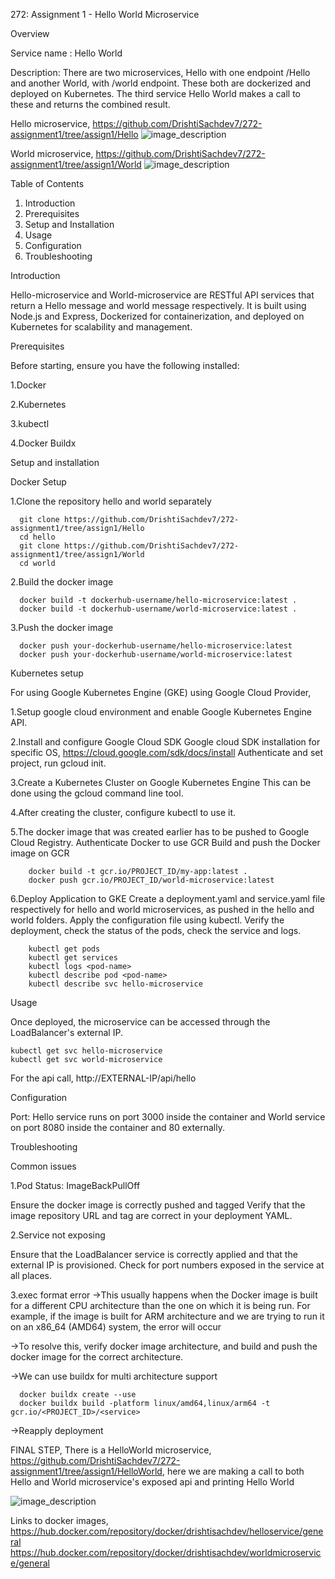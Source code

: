 272: Assignment 1 - Hello World Microservice

Overview

Service name : Hello World

Description: There are two microservices, Hello with one endpoint /Hello and another World, with /world endpoint. These both are dockerized and deployed on Kubernetes. The third service Hello World makes a call to these and returns the combined result.

Hello microservice, https://github.com/DrishtiSachdev7/272-assignment1/tree/assign1/Hello
![image_description](https://github.com/user-attachments/assets/1167de27-c837-4b7f-b3a6-6c9d9ec3e3ab)

World microservice, https://github.com/DrishtiSachdev7/272-assignment1/tree/assign1/World
![image_description](https://github.com/user-attachments/assets/12b2c701-41b6-4d85-8218-c7f22c38c31c)

Table of Contents

  1. Introduction
  2. Prerequisites
  3. Setup and Installation
  4. Usage
  5. Configuration
  6. Troubleshooting


Introduction

Hello-microservice and World-microservice are  RESTful API services that return a Hello message and world message respectively. It is built using Node.js and Express, Dockerized for containerization, and deployed on Kubernetes for scalability and management.


Prerequisites


Before starting, ensure you have the following installed:

  1.Docker
  
  2.Kubernetes
  
  3.kubectl
  
  4.Docker Buildx
  

Setup and installation


Docker Setup

  1.Clone the repository hello and world separately
  
      git clone https://github.com/DrishtiSachdev7/272-assignment1/tree/assign1/Hello
      cd hello
      git clone https://github.com/DrishtiSachdev7/272-assignment1/tree/assign1/World
      cd world
    
  2.Build the docker image
  
      docker build -t dockerhub-username/hello-microservice:latest .
      docker build -t dockerhub-username/world-microservice:latest .
      
  3.Push the docker image
  
      docker push your-dockerhub-username/hello-microservice:latest
      docker push your-dockerhub-username/world-microservice:latest


Kubernetes setup

  For using Google Kubernetes Engine (GKE) using Google Cloud Provider,
  
  1.Setup google cloud environment and enable Google Kubernetes Engine API.
  
  2.Install and configure Google Cloud SDK
      Google cloud SDK installation for specific OS, https://cloud.google.com/sdk/docs/install
      Authenticate and set project, run gcloud init.
      
  3.Create a Kubernetes Cluster on Google Kubernetes Engine
      This can be done using the gcloud command line tool.
      
  4.After creating the cluster, configure kubectl to use it.
  
  5.The docker image that was created earlier has to be pushed to Google Cloud Registry.
      Authenticate Docker to use GCR
      Build and push the Docker image on GCR
      
        docker build -t gcr.io/PROJECT_ID/my-app:latest .
        docker push gcr.io/PROJECT_ID/world-microservice:latest
	
  6.Deploy Application to GKE
      Create a deployment.yaml and service.yaml file respectively for hello and world microservices, as pushed in the hello and world folders.
      Apply the configuration file using kubectl.
      Verify the deployment, check the status of the pods, check the service and logs.
      
        kubectl get pods
        kubectl get services
        kubectl logs <pod-name>
        kubectl describe pod <pod-name>
        kubectl describe svc hello-microservice

 
Usage

Once deployed, the microservice can be accessed through the LoadBalancer's external IP. 

    kubectl get svc hello-microservice
    kubectl get svc world-microservice
    
For the api call, http://EXTERNAL-IP/api/hello


Configuration


Port: Hello service runs on port 3000 inside the container and World service on port 8080 inside the container and 80 externally.


Troubleshooting

Common issues

1.Pod Status: ImageBackPullOff 

  Ensure the docker image is correctly pushed and tagged
  Verify that the image repository URL and tag are correct in your deployment YAML.
  
2.Service not exposing

  Ensure that the LoadBalancer service is correctly applied and that the external IP is provisioned.
  Check for port numbers exposed in the service at all places.
  
3.exec format error
  ->This usually happens when the Docker image is built for a different CPU architecture than the one on which it is being run. For example, if the image is built for ARM architecture and 
    we are trying to run it on an x86_64 (AMD64) system, the error will occur
    
  ->To resolve this, verify docker image architecture, and build and push the docker image for the correct architecture.
  
  ->We can use buildx for multi architecture support
  
      docker buildx create --use
      docker buildx build -platform linux/amd64,linux/arm64 -t gcr.io/<PROJECT_ID>/<service>
      
  ->Reapply deployment

  FINAL STEP, There is a HelloWorld microservice, https://github.com/DrishtiSachdev7/272-assignment1/tree/assign1/HelloWorld, here we are making a call to both Hello and World 
  microservice's exposed api and printing Hello World
  
  ![image_description](https://github.com/user-attachments/assets/a7071ada-26bb-41c2-a016-f08a362a5e0c)
  
Links to docker images,
https://hub.docker.com/repository/docker/drishtisachdev/helloservice/general
https://hub.docker.com/repository/docker/drishtisachdev/worldmicroservice/general


	







